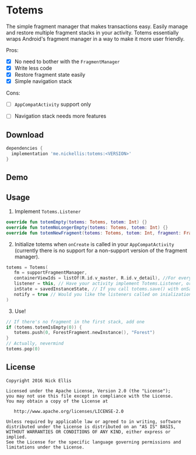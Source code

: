 # Totems
The simple fragment manager that makes transactions easy. Easily manage and restore multiple fragment stacks in your activity. Totems essentially wraps Android's fragment manager in a way to make it more user friendly.

Pros:
- [x] No need to bother with the `FragmentManager`
- [x] Write less code
- [x] Restore fragment state easily 
- [x] Simple navigation stack

Cons:
- [ ] `AppCompatActivity` support only
- [ ] Navigation stack needs more features


## Download
```groovy
dependencies {
  implementation 'me.nickellis:totems:<VERSION>'
}
```

## Demo

## Usage
1. Implement `Totems.Listener`
```kotlin
override fun totemEmpty(totems: Totems, totem: Int) {}
override fun totemNoLongerEmpty(totems: Totems, totem: Int) {}
override fun totemNewFragment(totems: Totems, totem: Int, fragment: Fragment, title: String?) {}
```

2. Initialize totems when `onCreate` is called in your `AppCompatActivity` (currently there is no support for a non-support version of the fragment manager).
```kotlin
totems = Totems(
   fm = supportFragmentManager,
   containerViewIds = listOf(R.id.v_master, R.id.v_detail), //For every container ID given, a nav stack is created
   listener = this, // Have your activity implement Totems.Listener, or an object of your choosing.
   inState = savedInstanceState, // If you call totems.save() with onSaveInstanceState, it will automatically restore here!
   notify = true // Would you like the listeners called on inialization?
)
```
3. Use!
```kotlin
// If there's no fragment in the first stack, add one    
if (totems.totemIsEmpty(0)) { 
   totems.push(0, ForestFragment.newInstance(), "Forest")
}
// Actually, nevermind
totems.pop(0)
```


License
-------

    Copyright 2016 Nick Ellis

    Licensed under the Apache License, Version 2.0 (the "License");
    you may not use this file except in compliance with the License.
    You may obtain a copy of the License at

       http://www.apache.org/licenses/LICENSE-2.0

    Unless required by applicable law or agreed to in writing, software
    distributed under the License is distributed on an "AS IS" BASIS,
    WITHOUT WARRANTIES OR CONDITIONS OF ANY KIND, either express or implied.
    See the License for the specific language governing permissions and
    limitations under the License.
